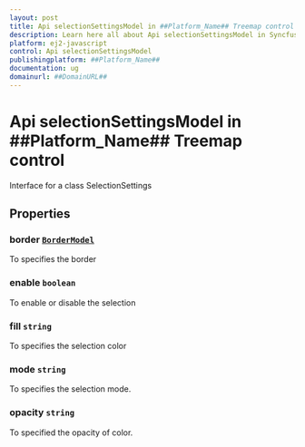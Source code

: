 ```yaml
---
layout: post
title: Api selectionSettingsModel in ##Platform_Name## Treemap control | Syncfusion
description: Learn here all about Api selectionSettingsModel in Syncfusion ##Platform_Name## Treemap control of Syncfusion Essential JS 2 and more.
platform: ej2-javascript
control: Api selectionSettingsModel 
publishingplatform: ##Platform_Name##
documentation: ug
domainurl: ##DomainURL##
---
```


# Api selectionSettingsModel in ##Platform_Name## Treemap control

Interface for a class SelectionSettings

## Properties

### border [`BorderModel`](./api-borderModel.html)

To specifies the border

### enable `boolean`

To enable or disable the selection

### fill `string`

To specifies the selection color

### mode `string`

To specifies the selection mode.

### opacity `string`

To specified the opacity of color.
